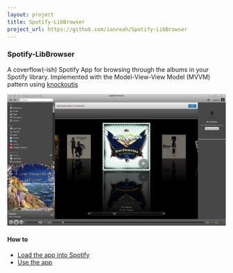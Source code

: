 ```yaml
---
layout: project
title: Spotify-LibBrowser
project_url: https://github.com/ianreah/Spotify-LibBrowser
---
```

### Spotify-LibBrowser

A coverflow(-ish) Spotify App for browsing through the albums in your Spotify library.  Implemented with the Model-View-View Model (MVVM) pattern using [knockoutjs](http://knockoutjs.com/)

[![Spotify LibBrowser screenshot](https://github.com/ianreah/Spotify-LibBrowser/raw/master/screenshot.png)](https://github.com/ianreah/Spotify-LibBrowser/raw/master/screenshot.png)

#### How to
* [Load the app into Spotify](https://github.com/ianreah/Spotify-LibBrowser/wiki/Loading-the-app-into-Spotify)
* [Use the app](https://github.com/ianreah/Spotify-LibBrowser/wiki/Use)